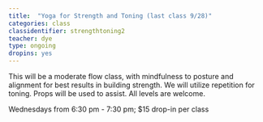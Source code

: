 ```yaml
---
title:  "Yoga for Strength and Toning (last class 9/28)"
categories: class
classidentifier: strengthtoning2
teacher: dye
type: ongoing
dropins: yes
---
```

This will be a moderate flow class, with mindfulness to posture and alignment for best results in building strength. We will utilize repetition for toning. Props will be used to assist. All levels are welcome.

Wednesdays from 6:30 pm - 7:30 pm; $15 drop-in per class

